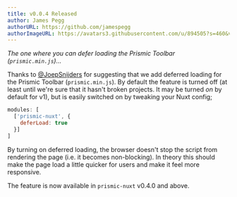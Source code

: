 ```yaml
---
title: v0.0.4 Released
author: James Pegg
authorURL: https://github.com/jamespegg
authorImageURL: https://avatars3.githubusercontent.com/u/894505?s=460&v=4
---
```


*The one where you can defer loading the Prismic Toolbar (`prismic.min.js`)...*

<!--truncate-->

Thanks to [@JoepSnijders](https://github.com/JoepSnijders) for suggesting that we add deferred loading for the Prismic Toolbar (`prismic.min.js`). By default the feature is turned off (at least until we're sure that it hasn't broken projects. It may be turned *on* by default for v1), but is easily switched on by tweaking your Nuxt config;

```javascript
modules: [
  ['prismic-nuxt', {
    deferLoad: true
  }]
]
```

By turning on deferred loading, the browser doesn't stop the script from rendering the page (i.e. it becomes non-blocking). In theory this should make the page load a little quicker for users and make it feel more responsive.

The feature is now available in `prismic-nuxt` v0.4.0 and above.
